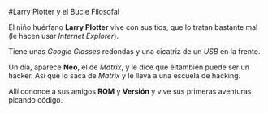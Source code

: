 
#Larry Plotter y el Bucle Filosofal

El niño huérfano **Larry Plotter** vive con sus tíos, que lo tratan bastante mal
(le hacen usar *Internet Explorer*).

Tiene unas *Google Glasses* redondas y una cicatriz de un *USB* en la frente.

Un día, aparece **Neo**, el de *Matrix*, y le dice que éltambién puede ser un hacker.
Así que lo saca de *Matrix* y le lleva a una escuela de hacking.

Allí cononce a sus amigos **ROM** y **Versión** y vive sus primeras aventuras picando
código.
